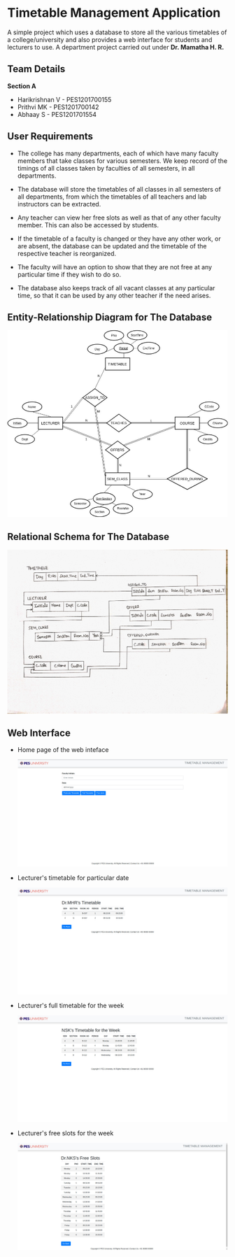 # Timetable Management Application

A simple project which uses a database to store all the various timetables of a college/university and also provides a web interface for students and lecturers to use. A department project carried out under **Dr. Mamatha H. R.**

## Team Details

**Section A**

* Harikrishnan V - PES1201700155
* Prithvi MK - PES1201700142
* Abhaay S - PES1201701554

## User Requirements

* The college has many departments, each of which have
many faculty members that take classes for various
semesters. We keep record of the timings of all classes
taken by faculties of all semesters, in all departments.

* The database will store the timetables of all classes in all
semesters of all departments, from which the
timetables of all teachers and lab instructors can be
extracted.

* Any teacher can view her free slots as well as that of
any other faculty member. This can also be accessed by
students.

* If the timetable of a faculty is changed or they have any
other work, or are absent, the database can be updated
and the timetable of the respective teacher is
reorganized.

* The faculty will have an option to show that they are not
free at any particular time if they wish to do so.

* The database also keeps track of all vacant classes at any
particular time, so that it can be used by any other
teacher if the need arises.

## Entity-Relationship Diagram for The Database

![ER Diagram](Phase-1/images/ER_diagram.jpg)

## Relational Schema for The Database

![Relational schema](Phase-1/images/relational_schema.jpg)

## Web Interface

* Home page of the web inteface
  
  ![Home](Phase-2/screenshots/index.jpg)

* Lecturer's timetable for particular date
  
  ![Particular Date](Phase-2/screenshots/particular_timetable.jpg)

* Lecturer's full timetable for the week

  ![Full Timetable](Phase-2/screenshots/full_timetable.jpg)

* Lecturer's free slots for the week

  ![Free Slots](Phase-2/screenshots/free_slots.jpg)